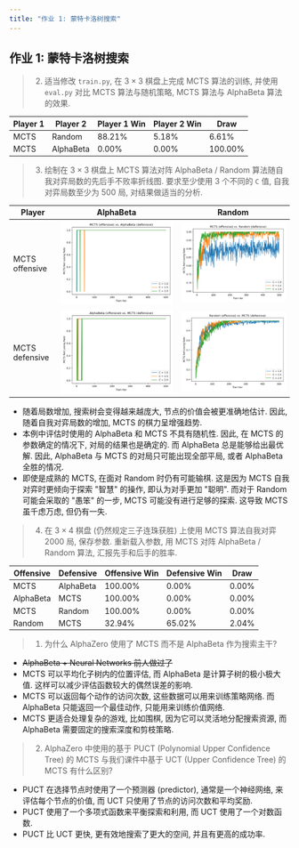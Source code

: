```yaml
---
title: "作业 1: 蒙特卡洛树搜索"
---
```


## 作业 1: 蒙特卡洛树搜索

> 2. 适当修改 `train.py`, 在 $3 \times 3$ 棋盘上完成 MCTS 算法的训练, 并使用 `eval.py` 对比 MCTS 算法与随机策略, MCTS 算法与 AlphaBeta 算法的效果.

| Player 1 | Player 2  | Player 1 Win | Player 2 Win | Draw    |
| -------- | --------- | ------------ | ------------ | ------- |
| MCTS     | Random    | 88.21%       | 5.18%        | 6.61%   |
| MCTS     | AlphaBeta | 0.00%        | 0.00%        | 100.00% |

> 3. 绘制在 $3 \times 3$ 棋盘上 MCTS 算法对阵 AlphaBeta / Random 算法随自我对弈局数的先后手不败率折线图. 要求至少使用 3 个不同的 `C` 值, 自我对弈局数至少为 500 局, 对结果做适当的分析.

| Player         | AlphaBeta                                          | Random                                       |
| -------------- | -------------------------------------------------- | -------------------------------------------- |
| MCTS offensive | ![MCTS vs AlphaBeta](./results/MCTS_AlphaBeta.png) | ![MCTS vs Random](./results/MCTS_Random.png) |
| MCTS defensive | ![AlphaBeta vs MCTS](./results/AlphaBeta_MCTS.png) | ![Random vs MCTS](./results/Random_MCTS.png) |

- 随着局数增加, 搜索树会变得越来越庞大, 节点的价值会被更准确地估计. 因此, 随着自我对弈局数的增加, MCTS 的棋力呈增强趋势.
- 本例中评估时使用的 AlphaBeta 和 MCTS 不具有随机性. 因此, 在 MCTS 的参数确定的情况下, 对局的结果也是确定的. 而 AlphaBeta 总是能够给出最优解. 因此, AlphaBeta 与 MCTS 的对局只可能出现全部平局, 或者 AlphaBeta 全胜的情况.
- 即使是成熟的 MCTS, 在面对 Random 时仍有可能输棋. 这是因为 MCTS 自我对弈时更倾向于探索 "智慧" 的操作, 即认为对手更加 "聪明". 而对于 Random 可能会采取的 "愚笨" 的一步, MCTS 可能没有进行足够的探索. 这导致 MCTS 虽千虑万虑, 但仍有一失.

> 4. 在 $3 \times 4$ 棋盘 (仍然规定三子连珠获胜) 上使用 MCTS 算法自我对弈 2000 局, 保存参数. 重新载入参数, 用 MCTS 对阵 AlphaBeta / Random 算法, 汇报先手和后手的胜率.

| Offensive | Defensive | Offensive Win | Defensive Win | Draw  |
| --------- | --------- | ------------- | ------------- | ----- |
| MCTS      | AlphaBeta | 100.00%       | 0.00%         | 0.00% |
| AlphaBeta | MCTS      | 100.00%       | 0.00%         | 0.00% |
| MCTS      | Random    | 100.00%       | 0.00%         | 0.00% |
| Random    | MCTS      | 32.94%        | 65.02%        | 2.04% |

> 1. 为什么 AlphaZero 使用了 MCTS 而不是 AlphaBeta 作为搜索主干?

- ~~AlphaBeta + Neural Networks 前人做过了~~
- MCTS 可以平均化子树内的位置评估, 而 AlphaBeta 是计算子树的极小极大值. 这样可以减少评估函数较大的偶然误差的影响.
- MCTS 可以返回每个动作的访问次数, 这些数据可以用来训练策略网络. 而 AlphaBeta 只能返回一个最佳动作, 只能用来训练价值网络.
- MCTS 更适合处理复杂的游戏, 比如围棋, 因为它可以灵活地分配搜索资源, 而 AlphaBeta 需要固定的搜索深度和剪枝策略.

> 2. AlphaZero 中使用的基于 PUCT (Polynomial Upper Confidence Tree) 的 MCTS 与我们课件中基于 UCT (Upper Confidence Tree) 的 MCTS 有什么区别?

- PUCT 在选择节点时使用了一个预测器 (predictor), 通常是一个神经网络, 来评估每个节点的价值, 而 UCT 只使用了节点的访问次数和平均奖励.
- PUCT 使用了一个多项式函数来平衡探索和利用, 而 UCT 使用了一个对数函数.
- PUCT 比 UCT 更快, 更有效地搜索了更大的空间, 并且有更高的成功率.
